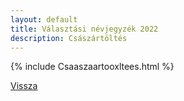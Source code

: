 ```yaml
---
layout: default
title: Választási névjegyzék 2022
description: Császártöltés
---
```


{% include Csaaszaartooxltees.html %}

[Vissza](./)